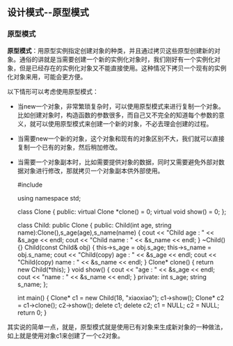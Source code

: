 ## 设计模式--原型模式

### 原型模式

**原型模式**：用原型实例指定创建对象的种类，并且通过拷贝这些原型创建新的对象。通俗的讲就是当需要创建一个新的实例化对象时，我们刚好有一个实例化对象，但是已经存在的实例化对象又不能直接使用。这种情况下拷贝一个现有的实例化对象来用，可能会更方便。

以下情形可以考虑使用原型模式：

- 当new一个对象，非常繁琐复杂时，可以使用原型模式来进行复制一个对象。比如创建对象时，构造函数的参数很多，而自己又不完全的知道每个参数的意义，就可以使用原型模式来创建一个新的对象，不必去理会创建的过程。
- 当需要new一个新的对象，这个对象和现有的对象区别不大，我们就可以直接复制一个已有的对象，然后稍加修改。
- 当需要一个对象副本时，比如需要提供对象的数据，同时又需要避免外部对数据对象进行修改，那就拷贝一个对象副本供外部使用。


	#include <iostream>
	
	using namespace std;
	
	class Clone
	{
	public:
	    virtual Clone *clone() = 0;
	    virtual void show() = 0;
	};
	
	class Child: public Clone
	{
	public:
	    Child(int age, string name):Clone(),s_age(age),s_name(name)
	    {
	        cout << "Child age : " << &s_age << endl;
	        cout << "Child name : " << &s_name << endl;
	    }
	    ~Child(){}
	    Child(const Child& obj)
	    {
	        this->s_age = obj.s_age;
	        this->s_name = obj.s_name;
	        cout << "Child(copy) age : " << &s_age << endl;
	        cout << "Child(copy) name : " << &s_name << endl;
	    }
	    Clone* clone()
	    {
	        return new Child(*this);
	    }
	    void show()
	    {
	        cout << "age : " << &s_age << endl;
	        cout << "name : " << &s_name << endl;
	    }
	private:
	    int s_age;
	    string s_name;
	};
	
	int main()
	{
	    Clone* c1 = new Child(18, "xiaoxiao");
	    c1->show();
	    Clone* c2 = c1->clone();
	    c2->show();
	    delete c1;
	    delete c2;
	    c1 = NULL;
	    c2 = NULL;
	    return 0; 
	}


其实说的简单一点，就是，原型模式就是使用已有对象来生成新对象的一种做法，如上就是使用对象c1来创建了一个c2对象。